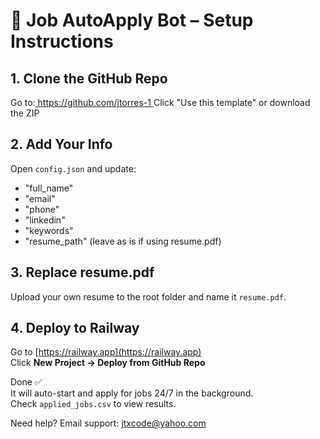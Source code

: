 # 🚀 Job AutoApply Bot – Setup Instructions

## 1. Clone the GitHub Repo
Go to:[ https://github.com/jtorres-1 ](https://github.com/jtorres-1/job-autoapply-bot)
Click "Use this template" or download the ZIP

## 2. Add Your Info
Open `config.json` and update:
- "full_name"
- "email"
- "phone"
- "linkedin"
- "keywords"
- "resume_path" (leave as is if using resume.pdf)

## 3. Replace resume.pdf
Upload your own resume to the root folder and name it `resume.pdf`.

## 4. Deploy to Railway
Go to [https://railway.app](https://railway.app)  
Click **New Project → Deploy from GitHub Repo**

Done ✅  
It will auto-start and apply for jobs 24/7 in the background.  
Check `applied_jobs.csv` to view results.

Need help? Email support: jtxcode@yahoo.com
